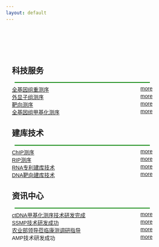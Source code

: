 ```yaml
---
layout: default
---
```


<div style="margin-top: 3.1rem;">
<style>
* {box-sizing:border-box}
body {font-family: Verdana,sans-serif;}
.mySlides {display:none}

/* Slideshow container */
.slideshow-container {
  max-width: 1200px;
  padding: 0 1rem;
  position: relative;
  margin: auto;
}

/* Caption text */
.text {
  color: #f2f2f2;
  font-size: 15px;
  padding: 8px 12px;
  position: absolute;
  bottom: 8px;
  width: 100%;
  text-align: center;
}

/* Number text (1/3 etc) */
.numbertext {
  color: #f2f2f2;
  font-size: 12px;
  padding: 8px 12px;
  position: absolute;
  top: 0;
}

/* The dots/bullets/indicators */
.dot {
  height: 13px;
  width: 13px;
  margin: 0 2px;
  background-color: #bbb;
  border-radius: 50%;
  display: inline-block;
  transition: background-color 0.6s ease;
}

.active {
  background-color: #717171;
}

/* Fading animation */
.fade {
  -webkit-animation-name: fade;
  -webkit-animation-duration: 10s;
  animation-name: fade;
  animation-duration: 10s;
}

@-webkit-keyframes fade {
  from {opacity: .7} 
  to {opacity: 1}
}

@keyframes fade {
  from {opacity: .7} 
  to {opacity: 1}
}

/* On smaller screens, decrease text size */
@media only screen and (max-width: 300px) {
  .text {font-size: 11px}
}
</style>
</head>
<body>

<div class="slideshow-container">

<div class="mySlides fade">
  <div class="numbertext">1 / 3</div>
  <img src="/image/tooopen_09325741.jpg" style="width:100%">
  <!-- <div class="text">Caption Text</div> -->
</div>

<div class="mySlides fade">
  <div class="numbertext">2 / 3</div>
  <img src="/image/rip头图.jpg" style="width:100%">
  <!-- <div class="text">Caption Two</div> -->
</div>

<div class="mySlides fade">
  <div class="numbertext">3 / 3</div>
  <img src="/image/1摄图网-正在写文档的医生.jpg" style="width:100%">
  <!-- <div class="text">Caption Three</div> -->
</div>

</div>
<br>

<div style="text-align:center">
  <span class="dot"></span> 
  <span class="dot"></span> 
  <span class="dot"></span> 
</div>

<script>
var slideIndex = 0;
showSlides();

function showSlides() {
    var i;
    var slides = document.getElementsByClassName("mySlides");
    var dots = document.getElementsByClassName("dot");
    for (i = 0; i < slides.length; i++) {
       slides[i].style.display = "none";  
    }
    slideIndex++;
    if (slideIndex> slides.length) {slideIndex = 1}    
    for (i = 0; i < dots.length; i++) {
        dots[i].className = dots[i].className.replace(" active", "");
    }
    slides[slideIndex-1].style.display = "block";  
    dots[slideIndex-1].className += " active";
    setTimeout(showSlides, 10000); // Change image every 2 seconds
}
</script>
</div>
<br>
<div class="row home-panel-container" style="padding: 0 1rem;">
    <div class="home-panel col-sm-4">
      <h2><i class="fa fa-user" style="color: green;" aria-hidden="true"></i> 科技服务</h2>
      <hr style="margin: 0.5em 0.5em; border: 1px solid green;">
      <div style="float: right;"><a href="/science/">more</a></div>
      <div><a href="/science/">全基因组重测序</a></div>
      <div style="float: right;"><a href="/science/exon_sequencing/">more</a></div>
      <div><a href="/science/exon_sequencing/">外显子组测序</a></div>
      <div style="float: right;"><a href="/science/target_sequencing/">more</a></div>
      <div><a href="/science/target_sequencing/">靶向测序</a></div>
      <div style="float: right;"><a href="/science/methy_sequencing">more</a></div>
      <div><a href="/science/methy_sequencing">全基因组甲基化测序</a></div>
    </div>
    <div class="home-panel col-sm-4">
      <h2><i class="fa fa-graduation-cap" style="color: green;" aria-hidden="true"></i> 建库技术</h2>
      <hr style="margin: 0.5em 0.5em; border: 1px solid green;">
      <div style="float: right;"><a href="/science/ChIP_sequencing">more</a></div>
      <div><a href="/science/ChIP_sequencing">ChIP测序</a></div>
      <div style="float: right;"><a href="/science/RIP_sequencing/">more</a></div>
      <div><a href="/science/RIP_sequencing/">RIP测序</a></div>
      <div style="float: right;"><a href="/library_build/">more</a></div>
      <div><a href="/library_build/">RNA专利建库技术</a></div>
      <div style="float: right;"><a href="/library_build/DNA_target/">more</a></div>
      <div><a href="/library_build/DNA_target/">DNA靶向建库技术</a></div>
    </div>
    <div class="home-panel col-sm-4">
      <h2><i class="fa fa-file-text" style="color: green;" aria-hidden="true"></i> 资讯中心</h2>
      <hr style="margin: 0.5em 0.5em; border: 1px solid green;">
      <div style="float: right;"><a href="/company/2017/03/15/BS-seq-success.html">more</a></div>
      <div><a href="/company/2017/03/15/BS-seq-success.html">ctDNA甲基化测序技术研发完成</a></div>
      <div style="float: right;"><a href="/company/2016/11/15/SSMP-success.html">more</a></div>
      <div><a href="/company/2016/11/15/SSMP-success.html">SSMP技术研发成功</a></div>
      <div style="float: right;"><a href="/company/2016/07/26/aguriculture.html">more</a></div>
      <div><a href="/company/2016/07/26/aguriculture.html">农业部领导莅临康测调研指导</a></div>
      <div style="float: right;"><a href="/company/2016/07/15/AMP-tech-success.html">more</a></div>
      <div>AMP技术研发成功</div>
    </div>
</div>
